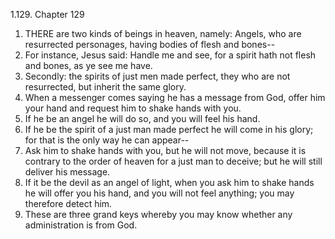 1.129. Chapter 129
1. THERE are two kinds of beings in heaven, namely: Angels, who are resurrected personages, having bodies of flesh and bones--
2. For instance, Jesus said: Handle me and see, for a spirit hath not flesh and bones, as ye see me have.
3. Secondly: the spirits of just men made perfect, they who are not resurrected, but inherit the same glory.
4. When a messenger comes saying he has a message from God, offer him your hand and request him to shake hands with you.
5. If he be an angel he will do so, and you will feel his hand.
6. If he be the spirit of a just man made perfect he will come in his glory; for that is the only way he can appear--
7. Ask him to shake hands with you, but he will not move, because it is contrary to the order of heaven for a just man to deceive; but he will still deliver his message.
8. If it be the devil as an angel of light, when you ask him to shake hands he will offer you his hand, and you will not feel anything; you may therefore detect him.
9. These are three grand keys whereby you may know whether any administration is from God.

